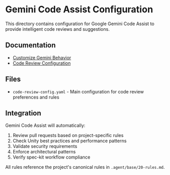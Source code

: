 # Gemini Code Assist Configuration

This directory contains configuration for Google Gemini Code Assist to provide intelligent code reviews and suggestions.

## Documentation

- [Customize Gemini Behavior](https://developers.google.com/gemini-code-assist/docs/customize-gemini-behavior-github)
- [Code Review Configuration](https://developers.google.com/gemini-code-assist/docs/code-review)

## Files

- `code-review-config.yaml` - Main configuration for code review preferences and rules

## Integration

Gemini Code Assist will automatically:

1. Review pull requests based on project-specific rules
2. Check Unity best practices and performance patterns
3. Validate security requirements
4. Enforce architectural patterns
5. Verify spec-kit workflow compliance

All rules reference the project's canonical rules in `.agent/base/20-rules.md`.
